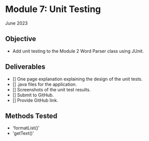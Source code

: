 # Module 7: Unit Testing
June 2023

## Objective
* Add unit testing to the Module 2 Word Parser class using JUnit.

## Deliverables
- [] One page explanation explaining the design of the unit tests.
- [] .java files for the application.
- [] Screenshots of the unit test results.
- [] Submit to GitHub.
- [] Provide GitHub link.

## Methods Tested
* 'formatList()'
* 'getText()'